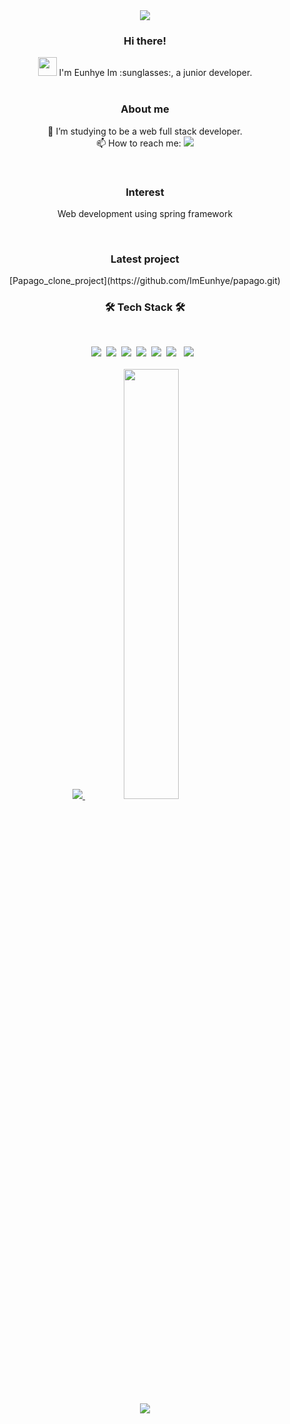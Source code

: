 <div align=center>
<img src="https://capsule-render.vercel.app/api?type=egg&color=auto&height=200&section=header&text=public%20class%20ImEunhye%20()%20{&fontSize=40&animation=fadeIn" />

</br>

<h3 align="center"><b>Hi there!</b></h3><img src="https://raw.githubusercontent.com/MartinHeinz/MartinHeinz/master/wave.gif" width="30px">
I'm Eunhye Im :sunglasses:, a junior developer.<br/>

</br>
<h3 align="center"><b>About me</b></h3>

:pencil: I’m studying to be a web full stack developer.<br/>
📫 How to reach me: 
<img src = "https://img.shields.io/badge/grclim130@gmail.com-F74843?style=flat-square&logo=Gmail&logoColor=white">

<br/>

<h3 align="center"><b>Interest</b></h3>

Web development using spring framework <br/>

</br>
<h3 align="center"><b>Latest project</b></h3>
[Papago_clone_project](https://github.com/ImEunhye/papago.git)

</br>
<h3 align="center"><b>🛠 Tech Stack 🛠</b></h3>
</br>
<p align="center">
<img src="https://img.shields.io/badge/Android-green?style=flat-square&logo=Android&logoColor=white"/></a>&nbsp 
<img src="https://img.shields.io/badge/Python-blue?style=flat-square&logo=Python&logoColor=white"/></a>&nbsp 
<img src="https://img.shields.io/badge/Java-F48E00?style=flat-square&logo=Java&logoColor=white"/></a>&nbsp
<img src="https://img.shields.io/badge/HTML-orange?style=flat-square&logo=HTML&logoColor=white"/></a>&nbsp
<img src="https://img.shields.io/badge/Javascript-yellow?style=flat-square&logo=Javascript&logoColor=white"/></a>&nbsp 
<img src="https://img.shields.io/badge/CSS3-1572B6?style=flat-square&logo=CSS3&logoColor=white"/></a> &nbsp
<img src="https://img.shields.io/badge/MySQL-4479A1?style=flat-square&logo=MySQL&logoColor=white"/></a> &nbsp
<br/>

</br>

<a href="s">
  <img src="https://github-readme-stats.vercel.app/api/top-langs/?username=ImEunhye&exclude_repo=ImEunhye.github.io&layout=compact" />
</a>
<a href="s">
  <img src="https://github-readme-stats.vercel.app/api?username=ImEunhye&show_icons=true" width="42%" />
</a>
<br/>

</br>

<img src="https://capsule-render.vercel.app/api?type=egg&color=auto&height=200&section=footer&text=}&fontSize=40" />
</div>
